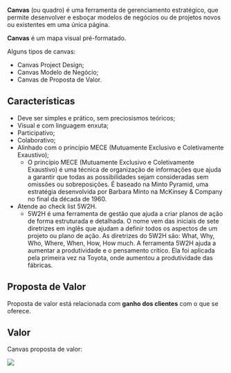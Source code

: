 **Canvas** (ou quadro) é uma ferramenta de gerenciamento estratégico,
que permite desenvolver e esboçar modelos de negócios ou de projetos
novos ou existentes em uma única página.

**Canvas** é um mapa visual pré-formatado.

Alguns tipos de canvas:

- Canvas Project Design;
- Canvas Modelo de Negócio;
- Canvas de Proposta de Valor.

## Características

- Deve ser simples e prático, sem preciosismos teóricos;
- Visual e com linguagem enxuta;
- Participativo;
- Colaborativo;
- Alinhado com o princípio MECE (Mutuamente Exclusivo e Coletivamente Exaustivo);
  - O princípio MECE (Mutuamente Exclusivo e Coletivamente Exaustivo) é uma técnica de organização de informações que ajuda a garantir que todas as possibilidades sejam consideradas sem omissões ou sobreposições. É baseado na Minto Pyramid, uma estratégia desenvolvida por Barbara Minto na McKinsey & Company no final da década de 1960.
- Atende ao check list 5W2H.
  - 5W2H é uma ferramenta de gestão que ajuda a criar planos de ação de forma estruturada e detalhada. O nome vem das iniciais de sete diretrizes em inglês que ajudam a definir todos os aspectos de um projeto ou plano de ação.
    As diretrizes do 5W2H são: What, Why, Who, Where, When, How, How much. A ferramenta 5W2H ajuda a aumentar a produtividade e o pensamento crítico. Ela foi aplicada pela primeira vez na Toyota, onde aumentou a produtividade das fábricas.

## Proposta de Valor

Proposta de valor está relacionada com **ganho dos clientes** com o que se oferece.

## Valor

Canvas proposta de valor:

![](../assets/PropostaDeValor.png)
